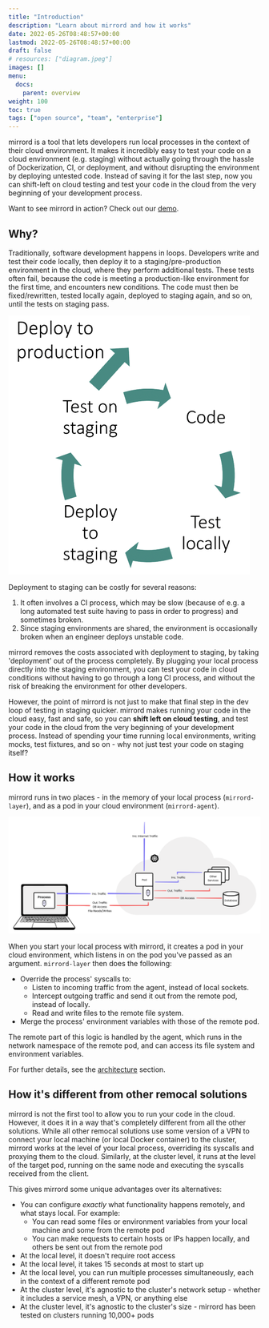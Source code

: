 ```yaml
---
title: "Introduction"
description: "Learn about mirrord and how it works"
date: 2022-05-26T08:48:57+00:00
lastmod: 2022-05-26T08:48:57+00:00
draft: false
# resources: ["diagram.jpeg"]
images: []
menu:
  docs:
    parent: overview
weight: 100
toc: true
tags: ["open source", "team", "enterprise"]
---
```


mirrord is a tool that lets developers run local processes in the context of their cloud environment. It makes it incredibly easy to test your code on a cloud environment (e.g. staging) without actually going through the hassle of Dockerization, CI, or deployment, and without disrupting the environment by deploying untested code. Instead of saving it for the last step, now you can shift-left on cloud testing and test your code in the cloud from the very beginning of your development process.

Want to see mirrord in action? Check out our <a target="_blank" href="https://www.youtube.com/watch?v=ZR7A7cqQcFM)">demo</a>.

## Why?

Traditionally, software development happens in loops. Developers write and test their code locally, then deploy it to a staging/pre-production environment in the cloud, where they perform additional tests. These tests often fail, because the code is meeting a production-like environment for the first time, and encounters new conditions. The code must then be fixed/rewritten, tested locally again, deployed to staging again, and so on, until the tests on staging pass.

![The Traditional Dev Loop](/docs/overview/introduction/loop.png)

Deployment to staging can be costly for several reasons:

1. It often involves a CI process, which may be slow (because of e.g. a long automated test suite having to pass in order to progress) and sometimes broken.
2. Since staging environments are shared, the environment is occasionally broken when an engineer deploys unstable code.

mirrord removes the costs associated with deployment to staging, by taking 'deployment' out of the process completely. By plugging your local process directly into the staging environment, you can test your code in cloud conditions without having to go through a long CI process, and without the risk of breaking the environment for other developers.

However, the point of mirrord is not just to make that final step in the dev loop of testing in staging quicker. mirrord makes running your code in the cloud easy, fast and safe, so you can **shift left on cloud testing**, and test your code in the cloud from the very beginning of your development process. Instead of spending your time running local environments, writing mocks, test fixtures, and so on - why not just test your code on staging itself?

## How it works

mirrord runs in two places - in the memory of your local process (`mirrord-layer`), and as a pod in your cloud environment (`mirrord-agent`).

![mirrord - Basic Architecture](/docs/reference/architecture/architecture.svg)

When you start your local process with mirrord, it creates a pod in your cloud environment, which listens in on the pod you've passed as an argument. `mirrord-layer` then does the following:

- Override the process' syscalls to:
  - Listen to incoming traffic from the agent, instead of local sockets.
  - Intercept outgoing traffic and send it out from the remote pod, instead of locally.
  - Read and write files to the remote file system.
- Merge the process' environment variables with those of the remote pod.

The remote part of this logic is handled by the agent, which runs in the network namespace of the remote pod, and can access its file system and environment variables.

For further details, see the [architecture](../reference/architecture.md) section.

## How it's different from other remocal solutions

mirrord is not the first tool to allow you to run your code in the cloud. However, it does it in a way that's completely different from all the other solutions.
While all other remocal solutions use some version of a VPN to connect your local machine (or local Docker container) to the cluster, mirrord works at the level of your local process, overriding its syscalls and proxying them to the cloud.
Similarly, at the cluster level, it runs at the level of the target pod, running on the same node and executing the syscalls received from the client.

This gives mirrord some unique advantages over its alternatives:

- You can configure _exactly_ what functionality happens remotely, and what stays local. For example:
  - You can read some files or environment variables from your local machine and some from the remote pod
  - You can make requests to certain hosts or IPs happen locally, and others be sent out from the remote pod
- At the local level, it doesn't require root access
- At the local level, it takes 15 seconds at most to start up
- At the local level, you can run multiple processes simultaneously, each in the context of a different remote pod
- At the cluster level, it's agnostic to the cluster's network setup - whether it includes a service mesh, a VPN, or anything else
- At the cluster level, it's agnostic to the cluster's size - mirrord has been tested on clusters running 10,000+ pods
